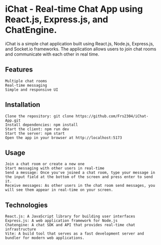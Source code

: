 # iChat - Real-time Chat App using React.js, Express.js, and ChatEngine.

iChat is a simple chat application built using React.js, Node.js, Express.js, and Socket.io frameworks. The application allows users to join chat rooms and communicate with each other in real time.

## Features

    Multiple chat rooms
    Real-time messaging
    Simple and responsive UI
    
## Installation

    Clone the repository: git clone https://github.com/Frs2304/iChat-App.git
    Install dependencies: npm install
    Start the client: npm run dev
    Start the server: npm start
    Open the app in your browser at http://localhost:5173
    
## Usage

    Join a chat room or create a new one
    Start messaging with other users in real-time
    Send a message: Once you've joined a chat room, type your message in the input field at the bottom of the screen and press enter to send it.
    Receive messages: As other users in the chat room send messages, you will see them appear in real-time on your screen.
    
## Technologies
    React.js: A JavaScript library for building user interfaces
    Express.js: A web application framework for Node.js
    Chatengine: A chat SDK and API that provides real-time chat infrastructure
    Vite: A build tool that serves as a fast development server and bundler for modern web applications.
    
